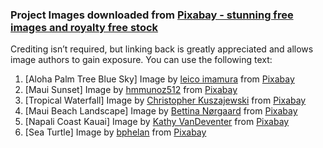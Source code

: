 ### Project Images downloaded from [Pixabay - stunning free images and royalty free stock](https://pixabay.com/)

Crediting isn’t required, but linking back is greatly appreciated and allows image authors to gain exposure. You can use the following text:

  1.  [Aloha Palm Tree Blue Sky] Image by <a href="https://pixabay.com/users/graziebambino-1593455/?utm_source=link-attribution&amp;utm_medium=referral&amp;utm_campaign=image&amp;utm_content=2700190">leico imamura</a> from <a href="https://pixabay.com/?utm_source=link-attribution&amp;utm_medium=referral&amp;utm_campaign=image&amp;utm_content=2700190">Pixabay</a>
  2.  [Maui Sunset] Image by <a href="https://pixabay.com/users/hmmunoz512-6376382/?utm_source=link-attribution&amp;utm_medium=referral&amp;utm_campaign=image&amp;utm_content=2729958">hmmunoz512</a> from <a href="https://pixabay.com/?utm_source=link-attribution&amp;utm_medium=referral&amp;utm_campaign=image&amp;utm_content=2729958">Pixabay</a>
  3. [Tropical Waterfall] Image by <a href="https://pixabay.com/users/kuszapro-369349/?utm_source=link-attribution&amp;utm_medium=referral&amp;utm_campaign=image&amp;utm_content=410128">Christopher Kuszajewski</a> from <a href="https://pixabay.com/?utm_source=link-attribution&amp;utm_medium=referral&amp;utm_campaign=image&amp;utm_content=410128">Pixabay</a>
  4. [Maui Beach Landscape]  Image by <a href="https://pixabay.com/users/bkd-1006949/?utm_source=link-attribution&amp;utm_medium=referral&amp;utm_campaign=image&amp;utm_content=1630540">Bettina Nørgaard</a> from <a href="https://pixabay.com/?utm_source=link-attribution&amp;utm_medium=referral&amp;utm_campaign=image&amp;utm_content=1630540">Pixabay</a>
  5. [Napali Coast Kauai]  Image by <a href="https://pixabay.com/users/kdvandeventer-25979/?utm_source=link-attribution&amp;utm_medium=referral&amp;utm_campaign=image&amp;utm_content=91676">Kathy VanDeventer</a> from <a href="https://pixabay.com/?utm_source=link-attribution&amp;utm_medium=referral&amp;utm_campaign=image&amp;utm_content=91676">Pixabay</a>
  6. [Sea Turtle]  Image by <a href="https://pixabay.com/users/bphelan-610972/?utm_source=link-attribution&amp;utm_medium=referral&amp;utm_campaign=image&amp;utm_content=547162">bphelan</a> from <a href="https://pixabay.com/?utm_source=link-attribution&amp;utm_medium=referral&amp;utm_campaign=image&amp;utm_content=547162">Pixabay</a>  







